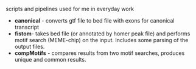 scripts and pipelines used for me in everyday work

* **canonical** - converts gtf file to bed file with exons for canonical transcript
* **fistom**- takes bed file (or annotated by homer peak file) and performs motif search (MEME-chip) on the input. Includes some parsing of the output files.
* **compMotifs** - compares results from two motif searches, produces unique and common results. 